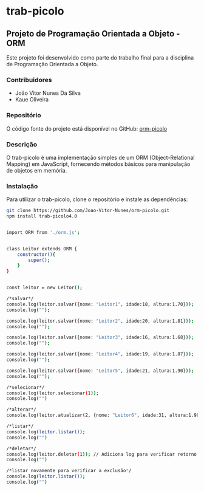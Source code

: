 # trab-picolo

## Projeto de Programação Orientada a Objeto - ORM

Este projeto foi desenvolvido como parte do trabalho final para a disciplina de Programação Orientada a Objeto.

### Contribuidores

- João Vitor Nunes Da Silva
- Kaue Oliveira

### Repositório

O código fonte do projeto está disponível no GitHub: [orm-picolo](https://github.com/Joao-Vitor-Nunes/orm-picolo)

### Descrição

O trab-picolo é uma implementação simples de um ORM (Object-Relational Mapping) em JavaScript, fornecendo métodos básicos para manipulação de objetos em memória.

### Instalação

Para utilizar o trab-picolo, clone o repositório e instale as dependências:

```bash
git clone https://github.com/Joao-Vitor-Nunes/orm-picolo.git
npm install trab-picolo4.0


import ORM from './orm.js';


class Leitor extends ORM {
    constructor(){
        super();
    }
}


const leitor = new Leitor();

/*salvar*/
console.log(leitor.salvar({nome: "Leitor1", idade:18, altura:1.70}));
console.log("");

console.log(leitor.salvar({nome: "Leitor2", idade:20, altura:1.81}));
console.log("");

console.log(leitor.salvar({nome: "Leitor3", idade:16, altura:1.68}));
console.log("");

console.log(leitor.salvar({nome: "Leitor4", idade:19, altura:1.87}));
console.log("");

console.log(leitor.salvar({nome: "Leitor5", idade:21, altura:1.90}));
console.log("");

/*selecionar*/
console.log(leitor.selecionar(1));
console.log("")

/*alterar*/
console.log(leitor.atualizar(2, {nome: "Leitor6", idade:31, altura:1.90}))

/*listar*/
console.log(leitor.listar());
console.log("")

/*deletar*/
console.log(leitor.deletar(1)); // Adiciona log para verificar retorno
console.log("")

/*listar novamente para verificar a exclusão*/
console.log(leitor.listar());
console.log("")
